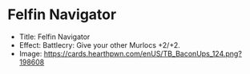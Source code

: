 # Felfin Navigator
- Title:  Felfin Navigator
- Effect:  Battlecry: Give your other Murlocs +2/+2.
- Image:  https://cards.hearthpwn.com/enUS/TB_BaconUps_124.png?198608

